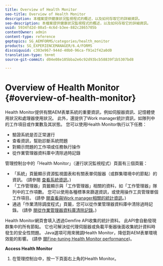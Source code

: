 ```yaml
---
title: Overview of Health Monitor
seo-title: Overview of Health Monitor
description: 本檔案提供健康狀況監視程式的概述，以及如何存取它的詳細資訊。
seo-description: 本檔案提供健康狀況監視程式的概述，以及如何存取它的詳細資訊。
uuid: 5934fd2d-80a5-4c6d-b3ee-882c2865705b
contentOwner: admin
content-type: reference
geptopics: SG_AEMFORMS/categories/health_monitor
products: SG_EXPERIENCEMANAGER/6.4/FORMS
discoiquuid: c303e967-944d-40b0-96ca-f91e2f42a0d0
translation-type: tm+mt
source-git-commit: d04e08e105bba2e6c92d93bcb58839f1b5307bd8

---
```



# Overview of Health Monitor {#overview-of-health-monitor}

Health Monitor提供有關AEM表單系統的重要資訊，例如伺服器資訊、記憶體使用狀況和處理器使用狀況。 此外，還提供了Work manager統計資訊，如隊列中的工作項目或作業數及其狀態。 您可以使用Health Monitor執行以下任務：

* 驗證系統是否正常運行
* 查看資訊，幫助診斷系統問題
* 對顯示問題的工作項或任務執行操作
* 從作業管理器資料庫中清除過時記錄

管理控制台中的「Health Monitor」（運行狀況監視程式）頁面有三個頁籤：

* 「系統」頁籤顯示資源監視圖表和有關表單伺服器（或群集環境中的節點）的資訊。 (請參閱 [查看系統資訊](/help/forms/using/admin-help/view-system-information.md#view-system-information)。)
* 「工作管理器」頁籤顯示與「工作管理器」相關的資料，如「工作管理器」隊列中的工作項數。 您可以使用各種標準來篩選資訊，或使用操作工具管理單個工作項目。 (請參 [閱查看與Work manager相關的統計資訊](/help/forms/using/admin-help/view-statistics-related-manager.md#view-statistics-related-to-work-manager)。)
* 通過「作業清除調度程式」頁籤，您可以從作業管理器資料庫中清除過時記錄。 (請參 [閱從作業管理器資料庫清除記錄](/help/forms/using/admin-help/purge-records-job-manager-database.md#purge-records-from-the-job-manager-database)。)

Health Monitor網頁會填入透過Gemfire API收集的統計資料。 此API會自動發現群集中的所有節點。 它也可解決從代理伺服器或負載平衡器後面收集統計資料時發生的安全性問題。 Java選項可用來微調Health Monitor，降低對AEM表單環境效能的影響。 (請參 [閱Fine-tuning Health Monitor performance](/help/forms/using/admin-help/fine-tuning-health-monitor-performance.md#fine-tuning-health-monitor-performance))。

**Access Health Monitor**

1. 在管理控制台中，按一下頁面右上角的Health Monitor。

